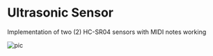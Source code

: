 # Ultrasonic Sensor

Implementation of two (2) HC-SR04 sensors with MIDI notes working

![pic](./HC-SR04_Multi.PNG)

